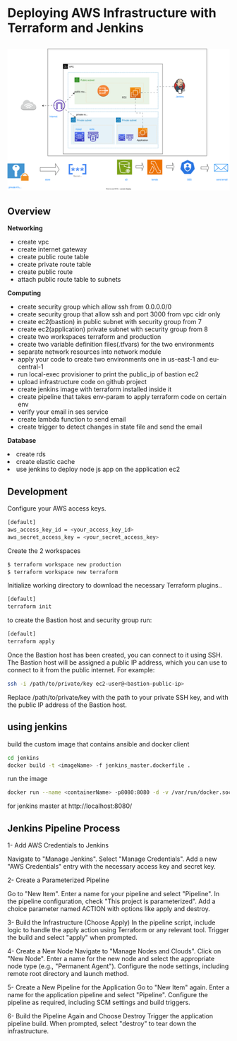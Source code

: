 Deploying AWS Infrastructure with Terraform and Jenkins
====
![infra](./assets/draw.svg)
----

## Overview
**Networking**
<ul>
<li>create vpc</li> 
<li>create internet gateway</li>  
<li>create public route table</li>  
<li> create private route table</li> 
<li> create public route</li> 
<li>  attach public route table to subnets</li>
</ul>

**Computing**
<ul>
<li>create security group which allow ssh from 0.0.0.0/0</li> 
<li>create security group that allow ssh and port 3000 from vpc cidr only</li>  
<li>create ec2(bastion) in public subnet with security group from 7 </li> 
<li> create ec2(application) private subnet with security group from 8</li>
<li>create two workspaces terraform and production</li> 
<li>create two variable definition files(.tfvars) for the two environments</li> 
<li>separate network resources into network module</li> 
<li>apply your code to create two environments one in us-east-1 and eu-central-1</li> 
<li>run local-exec provisioner to print the public_ip of bastion ec2</li>
<li> upload infrastructure code on github project</li>
<li>create jenkins image with terraform installed inside it</li> 
<li> create pipeline that takes env-param to apply terraform code on certain env</li> 
<li>verify your email in ses service</li>
<li>create lambda function to send email</li>  
<li>create trigger to detect changes in state file and send the email</li> 
</ul>

**Database**
<li>create rds</li>
<li>create elastic cache</li>  
<li> use jenkins to deploy node js app on the application ec2
</li> 

## Development

Configure your AWS access keys.

```bash
[default]
aws_access_key_id = <your_access_key_id>
aws_secret_access_key = <your_secret_access_key>
```


Create the 2 workspaces
```bash
$ terraform workspace new production
$ terraform workspace new terraform
```
Initialize working directory  to download the necessary Terraform plugins..

```bash
[default]
terraform init
```
 to create the Bastion host and security group run:

```bash
[default]
terraform apply
```


Once the Bastion host has been created, you can connect to it using SSH. The Bastion host will be assigned a public IP address, which you can use to connect to it from the public internet. For example:

```bash
ssh -i /path/to/private/key ec2-user@<bastion-public-ip>
```
Replace /path/to/private/key with the path to your private SSH key, and with the public IP address of the Bastion host.
## using jenkins

build the custom image that contains ansible and docker client 

```bash
cd jenkins
docker build -t <imageName> -f jenkins_master.dockerfile .

```
run the image
```bash
docker run --name <containerName> -p8080:8080 -d -v /var/run/docker.sock:/var/run/docker.sock  -v /usr/bin/terraform:/usr/bin/terraform <imageName>

```
for jenkins master at http://localhost:8080/

## Jenkins Pipeline Process

1- Add AWS Credentials to Jenkins

Navigate to "Manage Jenkins".
Select "Manage Credentials".
Add a new "AWS Credentials" entry with the necessary access key and secret key.

2- Create a Parameterized Pipeline

Go to "New Item".
Enter a name for your pipeline and select "Pipeline".
In the pipeline configuration, check "This project is parameterized".
Add a choice parameter named ACTION with options like apply and destroy.

3- Build the Infrastructure (Choose Apply)
In the pipeline script, include logic to handle the apply action using Terraform or any relevant tool.
Trigger the build and select "apply" when prompted.

4- Create a New Node
Navigate to "Manage Nodes and Clouds".
Click on "New Node".
Enter a name for the new node and select the appropriate node type (e.g., "Permanent Agent").
Configure the node settings, including remote root directory and launch method.

5- Create a New Pipeline for the Application
Go to "New Item" again.
Enter a name for the application pipeline and select "Pipeline".
Configure the pipeline as required, including SCM settings and build triggers.

6- Build the Pipeline Again and Choose Destroy
Trigger the application pipeline build.
When prompted, select "destroy" to tear down the infrastructure.
